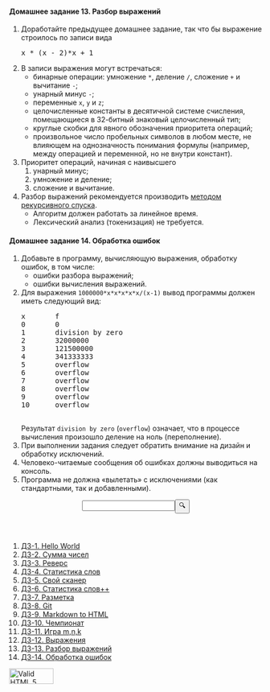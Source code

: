  </li></ul></li></ol><h4 id="expressions-parsing">Домашнее задание 13. Разбор выражений</h4><ol><li>
            Доработайте предыдущее домашнее задание, так что бы
            выражение строилось по записи вида
            <pre>x * (x - 2)*x + 1</pre></li><li>
            В записи выражения могут встречаться:
            <ul><li>
                    бинарные операции: 
                    умножение <code>*</code>, деление <code>/</code>,
                    сложение <code>+</code> и вычитание <code>-</code>;
                </li><li>
                    унарный минус <code>-</code>;
                </li><li>
                    переменные <code>x</code>, <code>y</code> и <code>z</code>;
                </li><li>
                    целочисленные константы в десятичной системе счисления, 
                    помещающиеся в 32-битный знаковый целочисленный тип;
                </li><li>
                    круглые скобки для явного обозначения приоритета операций;
                </li><li>
                    произвольное число пробельных символов в любом месте,
                    не влияющем на однозначность понимания формулы
                    (например, между операцией и переменной, но не внутри констант).
                </li></ul></li><li>
            Приоритет операций, начиная с наивысшего
            <ol><li>унарный минус;</li><li>умножение и деление;</li><li>сложение и вычитание.</li></ol></li><li>
            Разбор выражений рекомендуется производить
            <a href="https://ru.wikibooks.org/wiki/%D0%A0%D0%B5%D0%B0%D0%BB%D0%B8%D0%B7%D0%B0%D1%86%D0%B8%D0%B8_%D0%B0%D0%BB%D0%B3%D0%BE%D1%80%D0%B8%D1%82%D0%BC%D0%BE%D0%B2/%D0%9C%D0%B5%D1%82%D0%BE%D0%B4_%D1%80%D0%B5%D0%BA%D1%83%D1%80%D1%81%D0%B8%D0%B2%D0%BD%D0%BE%D0%B3%D0%BE_%D1%81%D0%BF%D1%83%D1%81%D0%BA%D0%B0">методом рекурсивного спуска</a>.
            <ul><li>Алгоритм должен работать за линейное время.</li><li>Лексический анализ (токенизация) не требуется.</li></ul></li></ol><h4 id="expressions-exceptions">Домашнее задание 14. Обработка ошибок</h4><ol><li>
            Добавьте в программу, вычисляющую выражения, обработку ошибок, в том числе:
            <ul><li>ошибки разбора выражений;</li><li>ошибки вычисления выражений.</li></ul></li><li>
            Для выражения <code>1000000*x*x*x*x*x/(x-1)</code> вывод программы
            должен иметь следующий вид:
            <pre>
x       f
0       0
1       division by zero
2       32000000
3       121500000
4       341333333
5       overflow
6       overflow
7       overflow
8       overflow
9       overflow
10      overflow
            </pre>
            Результат <code>division by zero</code> (<code>overflow</code>) означает,
            что в процессе вычисления произошло деление на ноль (переполнение).
        </li><li>
            При выполнении задания следует обратить внимание на дизайн и обработку исключений.
        </li><li>
            Человеко-читаемые сообщения об ошибках должны выводиться на консоль.
        </li><li>
            Программа не должна &laquo;вылетать&raquo; с исключениями (как стандартными, так и добавленными).
        </li></ol></article><aside><header><form id="search" method="get" action="https://www.google.com/search"><input type="hidden" name="sitesearch" value="kgeorgiy.info"><input type="text" name="q" maxlength="255"><button type="submit" value="Search">&#128269;</button></form></header><nav><ol><li class="i0"><a href="#runme">ДЗ-1. Hello World</a></li><li class="i0"><a href="#sum">ДЗ-2. Сумма чисел</a></li><li class="i0"><a href="#reverse">ДЗ-3. Реверс</a></li><li class="i0"><a href="#wordstat">ДЗ-4. Статистика слов</a></li><li class="i0"><a href="#scanner">ДЗ-5. Свой сканер</a></li><li class="i0"><a href="#wspp">ДЗ-6. Статистика слов++</a></li><li class="i0"><a href="#markup">ДЗ-7. Разметка</a></li><li class="i0"><a href="#git">ДЗ-8. Git</a></li><li class="i0"><a href="#md2html">ДЗ-9. Markdown to HTML</a></li><li class="i0"><a href="#qf">ДЗ-10. Чемпионат</a></li><li class="i0"><a href="#game">ДЗ-11. Игра m,n,k</a></li><li class="i0"><a href="#expessions">ДЗ-12. Выражения</a></li><li class="i0"><a href="#expressions-parsing">ДЗ-13. Разбор выражений</a></li><li class="i0"><a href="#expressions-exceptions">ДЗ-14. Обработка ошибок</a></li></ol></nav><footer><a href="https://validator.w3.org/check?uri=referer" referrerpolicy="unsafe-url"><img src="/design/valid-html5.svg" alt="Valid HTML 5" height="31" width="88"></a></footer></aside></div></body></html>
